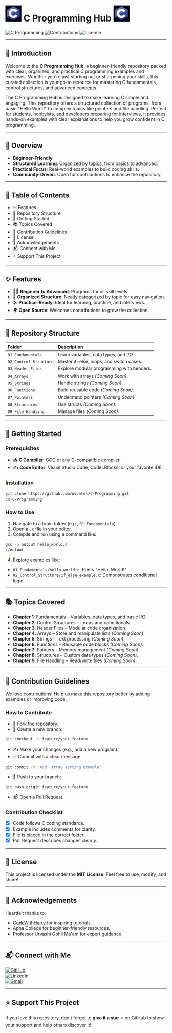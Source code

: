 # <img src="./assets/c.jpg" alt="C Logo" width="50" height="50"> C Programming Hub <img src="./assets/c.jpg" alt="C Logo" width="50" height="50">

![C Programming](https://img.shields.io/badge/Language-C-blue.svg?style=for-the-badge&logo=c)
![Contributions](https://img.shields.io/badge/Contributions-Welcome-brightgreen?style=for-the-badge&logo=github)
![License](https://img.shields.io/badge/License-MIT-yellow.svg?style=for-the-badge)

---

## 📖 Introduction

Welcome to the **C Programming Hub**, a beginner-friendly repository packed with clear, organized, and practical C programming examples and exercises. Whether you're just starting out or sharpening your skills, this curated collection is your go-to resource for mastering C fundamentals, control structures, and advanced concepts.

The C Programming Hub is designed to make learning C simple and engaging. This repository offers a structured collection of programs, from basic "Hello World" to complex topics like pointers and file handling. Perfect for students, hobbyists, and developers preparing for interviews, it provides hands-on examples with clear explanations to help you grow confident in C programming.

---

## 🌟 Overview

- **Beginner-Friendly**
- **Structured Learning**: Organized by topics, from basics to advanced.
- **Practical Focus**: Real-world examples to build coding skills.
- **Community-Driven**: Open for contributions to enhance the repository.

---

## 📌 Table of Contents

- ✨ Features
- 📂 Repository Structure
- 🚀 Getting Started
- 📚 Topics Covered
- 🤝 Contribution Guidelines
- 📜 License
- 🙏 Acknowledgements
- 📬 Connect with Me
- ⭐ Support This Project

---

## ✨ Features

- 🧑‍💻 **Beginner to Advanced**: Programs for all skill levels.
- 📁 **Organized Structure**: Neatly categorized by topic for easy navigation.
- 🛠️ **Practice-Ready**: Ideal for learning, practice, and interviews.
- 🌍 **Open Source**: Welcomes contributions to grow the collection.

---

## 📂 Repository Structure

| Folder | Description |
|:---|:---|
| `01_Fundamentals` | Learn variables, data types, and I/O. |
| `02_Control_Structure` | Master if-else, loops, and switch cases. |
| `03_Header_Files` | Explore modular programming with headers. |
| `04_Arrays` | Work with arrays *(Coming Soon)*. |
| `05_Strings` | Handle strings *(Coming Soon)*. |
| `06_Functions` | Build reusable code *(Coming Soon)*. |
| `07_Pointers` | Understand pointers *(Coming Soon)*. |
| `08_Structures` | Use structs *(Coming Soon)*. |
| `09_File_Handling` | Manage files *(Coming Soon)*. |

---

## 🚀 Getting Started

### Prerequisites

- 📥 **C Compiler**: GCC or any C-compatible compiler.
- ✍️ **Code Editor**: Visual Studio Code, Code::Blocks, or your favorite IDE.

### Installation

```bash
git clone https://github.com/uvpatel/C-Programming.git
cd C-Programming
```

### How to Use

1. Navigate to a topic folder (e.g., `01_Fundamentals`).
2. Open a `.c` file in your editor.
3. Compile and run using a command like:

```bash
gcc -o output hello_world.c
./output
```

4. Explore examples like:

- `01_Fundamentals/hello_world.c`: Prints "Hello, World!"
- `02_Control_Structure/if_else_example.c`: Demonstrates conditional logic.

---

## 📚 Topics Covered

- **Chapter 1**: Fundamentals – Variables, data types, and basic I/O.
- **Chapter 2**: Control Structures – Loops and conditionals.
- **Chapter 3**: Header Files – Modular code organization.
- **Chapter 4**: Arrays – Store and manipulate lists *(Coming Soon)*.
- **Chapter 5**: Strings – Text processing *(Coming Soon)*.
- **Chapter 6**: Functions – Reusable code blocks *(Coming Soon)*.
- **Chapter 7**: Pointers – Memory management *(Coming Soon)*.
- **Chapter 8**: Structures – Custom data types *(Coming Soon)*.
- **Chapter 9**: File Handling – Read/write files *(Coming Soon)*.

---

## 🤝 Contribution Guidelines

We love contributions! Help us make this repository better by adding examples or improving code.

### How to Contribute

- 🍴 Fork the repository.
- 🌿 Create a new branch:

```bash
git checkout -b feature/your-feature
```

- ✍️ Make your changes (e.g., add a new program).
- ✅ Commit with a clear message:

```bash
git commit -m "Add: Array sorting example"
```

- 🚀 Push to your branch:

```bash
git push origin feature/your-feature
```

- 📬 Open a Pull Request.

### Contribution Checklist

- [x] Code follows C coding standards.
- [x] Example includes comments for clarity.
- [x] File is placed in the correct folder.
- [x] Pull Request describes changes clearly.

---

## 📜 License

This project is licensed under the **MIT License**. Feel free to use, modify, and share!

---

## 🙏 Acknowledgements

Heartfelt thanks to:

- [CodeWithHarry](https://www.codewithharry.com/) for inspiring tutorials.
- Apna College for beginner-friendly resources.
- Professor Urvashi Gohil Ma'am for expert guidance.

---

## 📬 Connect with Me

[![GitHub](https://img.shields.io/badge/GitHub-UrvilPatel7271-blue?style=flat-square&logo=github)](https://github.com/uvpatel)  
[![LinkedIn](https://img.shields.io/badge/LinkedIn-Connect-blue?style=flat-square&logo=linkedin)](https://www.linkedin.com/in/urvil-patel-6995a0320)  
[![Gmail](https://img.shields.io/badge/Gmail-uvpatel7271@gmail.com-red?style=flat-square&logo=gmail)](mailto:uvpatel7271@gmail.com)

---

## ⭐ Support This Project

If you love this repository, don't forget to **give it a star** ⭐ on GitHub to show your support and help others discover it!
